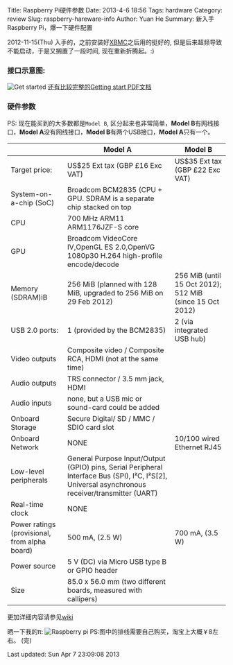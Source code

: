 Title: Raspberry Pi硬件参数
Date: 2013-4-6 18:56
Tags: hardware
Category: review
Slug: raspberry-hareware-info
Author: Yuan He
Summary: 新入手Raspberry Pi，爆一下硬件配置

2012-11-15(Thu) 入手的，之前安装好[XBMC](http://xbmc.org/)之后用的挺好的, 但是后来超频导致不能启动，于是又搁置了一段时间,
现在重新折腾起。:)

### 接口示意图:
![Get started](http://www.raspberrypi.org/wp-content/uploads/2012/04/Screen-Shot-2012-12-24-at-10.59.55-1024x722.png)
[还有比较完整的Getting start PDF文档](http://www.raspberrypi.org/wp-content/uploads/2012/12/quick-start-guide-v1.1.pdf)

### 硬件参数
PS: 现在能买到的大多数都是`Model B`, 区分起来也非常简单，**Model B**有网线接口，**Model A**没有网线接口，**Model B**有两个USB接口，**Model A**只有一个。

|                                               | Model A                                                                                                                                          | Model B                                                  |
|-----------------------------------------------|--------------------------------------------------------------------------------------------------------------------------------------------------|----------------------------------------------------------|
| Target price:                                 | US$25 Ext tax (GBP £16 Exc VAT)                                                                                                                  | US$35 Ext tax (GBP £22 Exc VAT)                          |
| System-on-a-chip (SoC)                        | Broadcom BCM2835 (CPU + GPU. SDRAM is a separate chip stacked on top                                                                             |                                                          |
| CPU                                           | 700 MHz ARM11 ARM1176JZF-S core                                                                                                                  |                                                          |
| GPU                                           | Broadcom VideoCore IV,OpenGL ES 2.0,OpenVG 1080p30 H.264 high-profile encode/decode                                                              |                                                          |
| Memory (SDRAM)iB                              | 256 MiB (planned with 128 MiB, upgraded to 256 MiB on 29 Feb 2012)                                                                               | 256 MiB (until 15 Oct 2012); 512 MiB (since 15 Oct 2012) |
| USB 2.0 ports:                                | 1 (provided by the BCM2835)                                                                                                                      | 2 (via integrated USB hub)                               |
| Video outputs                                 | Composite video / Composite RCA, HDMI (not at the same time)                                                                                     |                                                          |
| Audio outputs                                 | TRS connector / 3.5 mm jack, HDMI                                                                                                                |                                                          |
| Audio inputs                                  | none, but a USB mic or sound-card could be added                                                                                                 |                                                          |
| Onboard Storage                               | Secure Digital/ SD / MMC / SDIO card slot                                                                                                        |                                                          |
| Onboard Network                               | NONE                                                                                                                                             | 10/100 wired Ethernet RJ45                               |
| Low-level peripherals                         | General Purpose Input/Output (GPIO) pins, Serial Peripheral Interface Bus (SPI), I²C, I²S[2], Universal asynchronous receiver/transmitter (UART) |                                                          |
| Real-time clock                               | NONE                                                                                                                                             |                                                          |
| Power ratings (provisional, from alpha board) | 500 mA, (2.5 W)                                                                                                                                  | 700 mA, (3.5 W)                                          |
| Power source                                  | 5 V (DC) via Micro USB type B or GPIO header                                                                                                     |                                                          |
| Size                                          | 85.0 x 56.0 mm (two different boards, measured with callipers)                                                                                   |                                                          |
更加详细内容请参见[wiki](http://elinux.org/RPi_Hardware)

晒一下我的π:
![Raspberry pi](https://s3.amazonaws.com/pi.lenage.me/pi.jpg)
PS:图中的排线需要自己购买，淘宝上大概￥8左右。
(完)

Last updated: Sun Apr  7 23:09:08 2013
